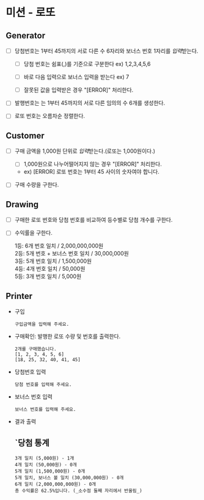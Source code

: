 # 미션 - 로또

## Generator

-   [ ] 당첨번호는 1부터 45까지의 서로 다른 수 6자리와 보너스 번호 1자리를 *입력*받는다.

    -   [ ] 당첨 번호는 쉼표(,)를 기준으로 구분한다 ex) 1,2,3,4,5,6

    -   [ ] 바로 다음 입력으로 보너스 입력을 받는다 ex) 7

    -   [ ] 잘못된 값을 입력받은 경우 "[ERROR]" 처리한다.

-   [ ] 발행번호는 는 1부터 45까지의 서로 다른 임의의 수 6개를 생성한다.

-   [ ] 로또 번호는 오름차순 정렬한다.

## Customer

-   [ ] 구매 금액을 1,000원 단위로 *입력*받는다.(로또는 1,000원이다.)

    -   [ ] 1,000원으로 나누어떨어지지 않는 경우 "[ERROR]" 처리한다.

    -   ex) [ERROR] 로또 번호는 1부터 45 사이의 숫자여야 합니다.

-   [ ] 구매 수량을 구한다.

## Drawing

-   [ ] 구매한 로또 번호와 당첨 번호를 비교하여 등수별로 당첨 개수를 구한다.

-   [ ] 수익률을 구한다.

    1등: 6개 번호 일치 / 2,000,000,000원  
    2등: 5개 번호 + 보너스 번호 일치 / 30,000,000원  
    3등: 5개 번호 일치 / 1,500,000원  
    4등: 4개 번호 일치 / 50,000원  
    5등: 3개 번호 일치 / 5,000원

## Printer

-   구입

    `구입금액을 입력해 주세요.`

-   구매확인: 발행한 로또 수량 및 번호를 출력한다.

    ```
    2개를 구매했습니다.
    [1, 2, 3, 4, 5, 6]
    [18, 25, 32, 40, 41, 45]
    ```

-   당첨번호 입력

    `당첨 번호를 입력해 주세요.`

-   보너스 번호 입력

    `보너스 번호를 입력해 주세요.`

-   결과 출력

    ## `당첨 통계

    ```
    3개 일치 (5,000원) - 1개
    4개 일치 (50,000원) - 0개
    5개 일치 (1,500,000원) - 0개
    5개 일치, 보너스 볼 일치 (30,000,000원) - 0개
    6개 일치 (2,000,000,000원) - 0개
    총 수익률은 62.5%입니다. (_소수점 둘째 자리에서 반올림_)
    ```
